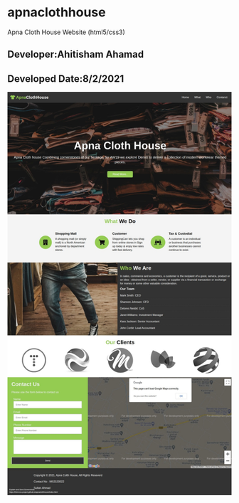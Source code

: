 # apnaclothhouse
Apna Cloth House Website (html5/css3)
## Developer:Ahitisham Ahamad
## Developed Date:8/2/2021

![ScreenShot](https://github.com/Html-css-project/apnaclothhouse/blob/main/ApnaClothhouse.jpg)

